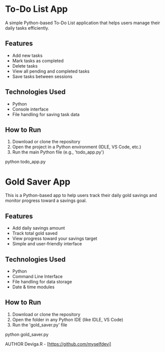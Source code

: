# To-Do List App

A simple Python-based To-Do List application that helps users manage their daily tasks efficiently.

## Features
- Add new tasks
- Mark tasks as completed
- Delete tasks
- View all pending and completed tasks
- Save tasks between sessions

## Technologies Used
- Python
- Console interface
- File handling for saving task data

## How to Run
1. Download or clone the repository
2. Open the project in a Python environment (IDLE, VS Code, etc.)
3. Run the main Python file (e.g., 'todo_app.py')

python todo_app.py

# Gold Saver App

This is a Python-based app to help users track their daily gold savings and monitor progress toward a savings goal.

## Features
- Add daily savings amount
- Track total gold saved
- View progress toward your savings target
- Simple and user-friendly interface

## Technologies Used
- Python
- Command Line Interface
- File handling for data storage
- Date & time modules

## How to Run
1. Download or clone the repository
2. Open the folder in any Python IDE (like IDLE, VS Code)
3. Run the 'gold_saver.py' file

python gold_saver.py

AUTHOR
Deviga.R - [https://github.com/myselfdevi]
